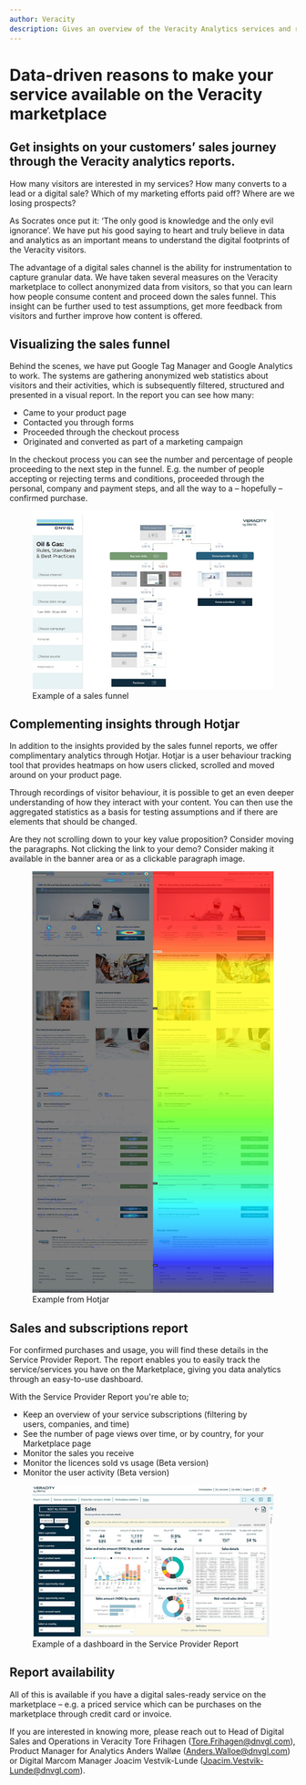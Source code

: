 ```yaml
---
author: Veracity
description: Gives an overview of the Veracity Analytics services and related components.
---
```


# Data-driven reasons to make your service available on the Veracity marketplace

## Get insights on your customers’ sales journey through the Veracity analytics reports.

How many visitors are interested in my services? How many converts to a lead or a digital sale? Which of my marketing efforts paid off? Where are we losing prospects?

As Socrates once put it: ‘The only good is knowledge and the only evil ignorance’. We have put his good saying to heart and truly believe in data and analytics as an important means to understand the digital footprints of the Veracity visitors. 

The advantage of a digital sales channel is the ability for instrumentation to capture granular data. We have taken several measures on the Veracity marketplace to collect anonymized data from visitors, so that you can learn how people consume content and proceed down the sales funnel. This insight can be further used to test assumptions, get more feedback from visitors and further improve how content is offered.

## Visualizing the sales funnel
Behind the scenes, we have put Google Tag Manager and Google Analytics to work. The systems are gathering anonymized web statistics about visitors and their activities, which is subsequently filtered, structured and presented in a visual report. In the report you can see how many:

* Came to your product page
* Contacted you through forms
* Proceeded through the checkout process
* Originated and converted as part of a marketing campaign

In the checkout process you can see the number and percentage of people proceeding to the next step in the funnel. E.g. the number of people accepting or rejecting terms and conditions, proceeded through the personal, company and payment steps, and all the way to a – hopefully – confirmed purchase.

<figure>
	<img src="assets/FunnelReport.jpg"/>
	<figcaption>Example of a sales funnel</figcaption>
</figure>

## Complementing insights through Hotjar
In addition to the insights provided by the sales funnel reports, we offer complimentary analytics through Hotjar. Hotjar is a user behaviour tracking tool that provides heatmaps on how users clicked, scrolled and moved around on your product page. 

Through recordings of visitor behaviour, it is possible to get an even deeper understanding of how they interact with your content. You can then use the aggregated statistics as a basis for testing assumptions and if there are elements that should be changed. 

Are they not scrolling down to your key value proposition? Consider moving the paragraphs. Not clicking the link to your demo? Consider making it available in the banner area or as a clickable paragraph image.

<figure>
	<img src="assets/hotjar.jpg"/>
	<figcaption>Example from Hotjar</figcaption>
</figure>

## Sales and subscriptions report
For confirmed purchases and usage, you will find these details in the Service Provider Report. The report enables you to easily track the service/services you have on the Marketplace, giving you data analytics through an easy-to-use dashboard. 

With the Service Provider Report you're able to;

* Keep an overview of your service subscriptions (filtering by users, companies, and time)
* See the number of page views over time, or by country, for your Marketplace page 
* Monitor the sales you receive
* Monitor the licences sold vs usage (Beta version) 
* Monitor the user activity (Beta version)

<figure>
	<img src="assets/ProviderReport.jpg"/>
	<figcaption>Example of a dashboard in the Service Provider Report</figcaption>
</figure>

## Report availability
All of this is available if you have a digital sales-ready service on the marketplace – e.g. a priced service which can be purchases on the marketplace through credit card or invoice.

If you are interested in knowing more, please reach out to Head of Digital Sales and Operations in Veracity Tore Frihagen (<Tore.Frihagen@dnvgl.com>), Product Manager for Analytics Anders Walløe (<Anders.Walloe@dnvgl.com>) or Digital Marcom Manager Joacim Vestvik-Lunde (<Joacim.Vestvik-Lunde@dnvgl.com>).

